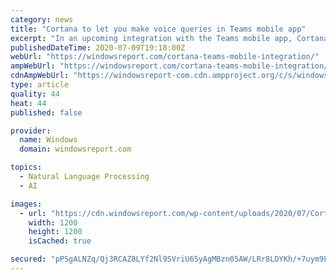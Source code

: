 ```yaml
---
category: news
title: "Cortana to let you make voice queries in Teams mobile app"
excerpt: "In an upcoming integration with the Teams mobile app, Cortana will let you join virtual meetings, send chats, and more via verbal commands."
publishedDateTime: 2020-07-09T19:18:00Z
webUrl: "https://windowsreport.com/cortana-teams-mobile-integration/"
ampWebUrl: "https://windowsreport.com/cortana-teams-mobile-integration/?amp"
cdnAmpWebUrl: "https://windowsreport-com.cdn.ampproject.org/c/s/windowsreport.com/cortana-teams-mobile-integration/?amp"
type: article
quality: 44
heat: 44
published: false

provider:
  name: Windows
  domain: windowsreport.com

topics:
  - Natural Language Processing
  - AI

images:
  - url: "https://cdn.windowsreport.com/wp-content/uploads/2020/07/Cortana-teams-mobile-integration.jpg"
    width: 1200
    height: 1200
    isCached: true

secured: "pPSgALNZq/Qj3RCAZ8LYf2Nl9SVriU65yAgMBzn05AW/LRr8LDYKh/+7uym9FXruwh9CHjz+zKPEx02u3Fi8QlMZhstz/5jrGWponYPeTxwPB/sAxwD2tou34zWby4crHapAiPUeM1fIIvOP9Gd1gBtEBWiIyxyKGCtzQ2ZApRkm10cRAfdMCm4EyctELXKNfFj1LMvYHhB1bh6M1+3OLhSAHTT1yfmaQ1fT8pPip0Q5xkDkad0Rm/akBsIPA8fyA4XGY2wNHMlmEJlv/h7ZLM1lvsA6+zZtA+tradiR6fTH9LEp6+p3c6imBgUMzkl0qZ1HSC0EM8L680TUDwlIIw==;YRg5Y2De5vy0JPyqZ3YIKA=="
---
```


